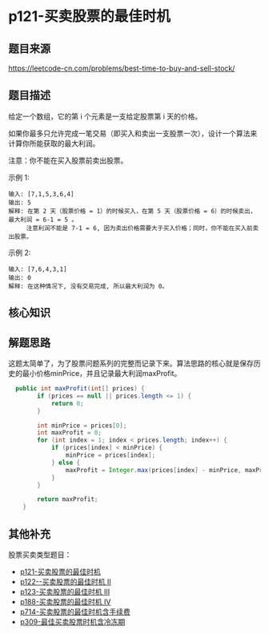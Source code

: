 # p121-买卖股票的最佳时机
## 题目来源
https://leetcode-cn.com/problems/best-time-to-buy-and-sell-stock/

## 题目描述
给定一个数组，它的第 i 个元素是一支给定股票第 i 天的价格。

如果你最多只允许完成一笔交易（即买入和卖出一支股票一次），设计一个算法来计算你所能获取的最大利润。

注意：你不能在买入股票前卖出股票。

示例 1:
```text
输入: [7,1,5,3,6,4]
输出: 5
解释: 在第 2 天（股票价格 = 1）的时候买入，在第 5 天（股票价格 = 6）的时候卖出，最大利润 = 6-1 = 5 。
     注意利润不能是 7-1 = 6, 因为卖出价格需要大于买入价格；同时，你不能在买入前卖出股票。
```
示例 2:
```text
输入: [7,6,4,3,1]
输出: 0
解释: 在这种情况下, 没有交易完成, 所以最大利润为 0。
```

## 核心知识

## 解题思路

这题太简单了，为了股票问题系列的完整而记录下来。算法思路的核心就是保存历史的最小价格minPrice，并且记录最大利润maxProfit。

```java
  public int maxProfit(int[] prices) {
        if (prices == null || prices.length <= 1) {
            return 0;
        }

        int minPrice = prices[0];
        int maxProfit = 0;
        for (int index = 1; index < prices.length; index++) {
            if (prices[index] < minPrice) {
                minPrice = prices[index];
            } else {
                maxProfit = Integer.max(prices[index] - minPrice, maxProfit);
            }
        }

        return maxProfit;
    }
```

## 其他补充

股票买卖类型题目：
- [p121-买卖股票的最佳时机](../problem/p121-best-time-to-buy-and-sell-stock.md)
- [p122--买卖股票的最佳时机 II](../problem/p122-best-time-to-buy-and-sell-stock-ii.md)
- [p123-买卖股票的最佳时机 III](../problem/p123-best-time-to-buy-and-sell-stock-iii.md)
- [p188-买卖股票的最佳时机 IV](../problem/p188-best-time-to-buy-and-sell-stock-iv.md)
- [p714-买卖股票的最佳时机含手续费](../problem/p714-best-time-to-buy-and-sell-stock-with-transaction-fee.md)
- [p309-最佳买卖股票时机含冷冻期](../problem/p309_best-time-to-buy-and-sell-stock-with-cooldown.md)